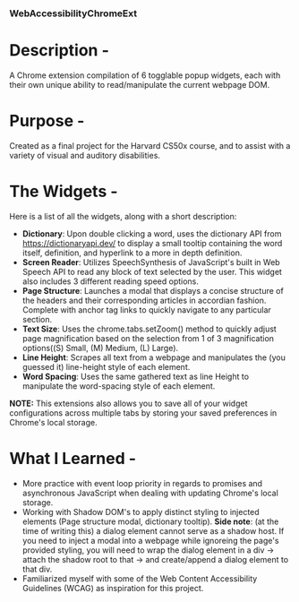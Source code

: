 ### WebAccessibilityChromeExt

# Description -

A Chrome extension compilation of 6 togglable popup widgets, each with their own unique ability to read/manipulate the current webpage DOM.

# Purpose -

Created as a final project for the Harvard CS50x course, and to assist with a variety of visual and auditory disabilities.

# The Widgets -

Here is a list of all the widgets, along with a short description:

- **Dictionary**: Upon double clicking a word, uses the dictionary API from https://dictionaryapi.dev/ to display a small tooltip containing the word itself, definition, and hyperlink to a more in depth definition.
- **Screen Reader**: Utilizes SpeechSynthesis of JavaScript's built in Web Speech API to read any block of text selected by the user. This widget also includes 3 different reading speed options.
- **Page Structure**: Launches a modal that displays a concise structure of the headers and their corresponding articles in accordian fashion. Complete with anchor tag links to quickly navigate to any particular section.
- **Text Size**: Uses the chrome.tabs.setZoom() method to quickly adjust page magnification based on the selection from 1 of 3 magnification options((S) Small, (M) Medium, (L) Large).
- **Line Height**: Scrapes all text from a webpage and manipulates the (you guessed it) line-height style of each element.
- **Word Spacing**: Uses the same gathered text as line Height to manipulate the word-spacing style of each element.

**NOTE:** This extensions also allows you to save all of your widget configurations across multiple tabs by storing your saved preferences in Chrome's local storage.

# What I Learned -

- More practice with event loop priority in regards to promises and asynchronous JavaScript when dealing with updating Chrome's local storage.
- Working with Shadow DOM's to apply distinct styling to injected elements (Page structure modal, dictionary tooltip). **Side note**: (at the time of writing this) a dialog element cannot serve as a shadow host. If you need to inject a modal into a webpage while ignoreing the page's provided styling, you will need to wrap the dialog element in a div -> attach the shadow root to that -> and create/append a dialog element to that div.
- Familiarized myself with some of the Web Content Accessibility Guidelines (WCAG) as inspiration for this project.
